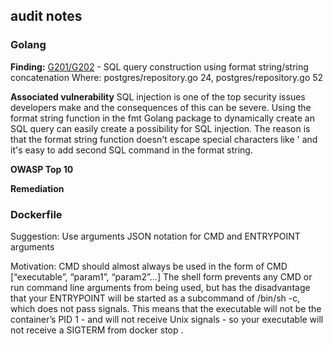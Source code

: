 ## audit notes

### Golang
**Finding:** 
[G201/G202](https://securego.io/docs/rules/g201-g202.html) - SQL query construction using format string/string concatenation
Where: postgres/repository.go 24, postgres/repository.go 52

**Associated vulnerability**
SQL injection is one of the top security issues developers make and the consequences of this can be severe. Using the format string function in the fmt Golang package to dynamically create an SQL query can easily create a possibility for SQL injection. The reason is that the format string function doesn't escape special characters like ' and it's easy to add second SQL command in the format string.

**OWASP Top 10**

**Remediation**

### Dockerfile
Suggestion: Use arguments JSON notation for CMD and ENTRYPOINT arguments

Motivation: CMD should almost always be used in the form of CMD [“executable”, “param1”, “param2”…]
The shell form prevents any CMD or run command line arguments from being used, but has the disadvantage that your ENTRYPOINT will be started as a subcommand of /bin/sh -c, which does not pass signals. This means that the executable will not be the container’s PID 1 - and will not receive Unix signals - so your executable will not receive a SIGTERM from docker stop .
